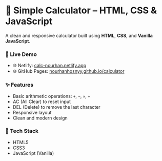 # 🧮 Simple Calculator – HTML, CSS & JavaScript

A clean and responsive calculator built using **HTML**, **CSS**, and **Vanilla JavaScript**.

### 🔗 Live Demo
- 🌐 Netlify: [calc-nourhan.netlify.app](https://calc-nourhan.netlify.app)
- 🌐 GitHub Pages: [nourhanhosnyy.github.io/calculator](https://nourhanhosnyy.github.io/calculator)

### ✨ Features
- Basic arithmetic operations: `+`, `−`, `×`, `÷`
- AC (All Clear) to reset input
- DEL (Delete) to remove the last character
- Responsive layout
- Clean and modern design

### 🧰 Tech Stack
- HTML5
- CSS3
- JavaScript (Vanilla)
